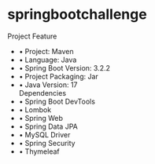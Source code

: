 # springbootchallenge
 
 Project Feature
 * •	Project: Maven
 * •	Language: Java
 * •	Spring Boot Version: 3.2.2
 * •	Project Packaging: Jar
 * •	Java Version: 17
   <br />
Dependencies
 * •	Spring Boot DevTools
 * •	Lombok
 * •	Spring Web
 * •	Spring Data JPA
 * •	MySQL Driver
 * •	Spring Security
 * •	Thymeleaf
